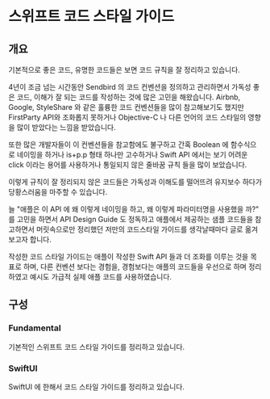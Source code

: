 # 스위프트 코드 스타일 가이드

## 개요

기본적으로 좋은 코드, 유명한 코드들은 보면 코드 규칙을 잘 정리하고 있습니다.

4년이 조금 넘는 시간동안 Sendbird 의 코드 컨벤션을 정의하고 관리하면서 가독성 좋은 코드, 이해가 잘 되는 코드를 작성하는 것에 많은 고민을 해왔습니다.
Airbnb, Google, StyleShare 와 같은 훌륭한 코드 컨벤션들을 많이 참고해보기도 했지만 FirstParty API와 조화롭지 못하거나 Objective-C 나 다른 언어의 코드 스타일의 영향을 많이 받았다는 느낌을 받았습니다. 

 또한 많은 개발자들이 이 컨벤션들을 참고함에도 불구하고 간혹 Boolean 에 함수식으로 네이밍을 하거나 is+p.p 형태 하나만 고수하거나 Swift API 에서는 보기 어려운 click 이라는 용어를 사용하거나 통일되지 않은 줄바꿈 규칙 들을 많이 보았습니다. 

 이렇게 규칙이 잘 정리되지 않은 코드들은 가독성과 이해도를 떨어뜨려 유지보수 하다가 당황스러움을 마주할 수 있습니다.

늘 "애플은 이 API 에 왜 이렇게 네이밍을 하고, 왜 이렇게 파라미터명을 사용했을 까?" 를 고민을 하면서
API Design Guide 도 정독하고 애플에서 제공하는 샘플 코드들을 참고하면서 
머릿속으로만 정리했던 저만의 코드스타일 가이드를 생각날때마다 글로 옮겨보고자 합니다.

작성한 코드 스타일 가이드는 애플이 작성한 Swift API 들과 더 조화를 이루는 것을 목표로 하며,
다른 컨벤션 보다는 경험을, 경험보다는 애플의 코드들을 우선으로 하며 정리하였고 예시도 가급적 실제 애플 코드를 사용하였습니다.

## 구성

### Fundamental
기본적인 스위프트 코드 스타일 가이드를 정리하고 있습니다.

### SwiftUI
SwiftUI 에 한해서 코드 스타일 가이드를 정리하고 있습니다.
